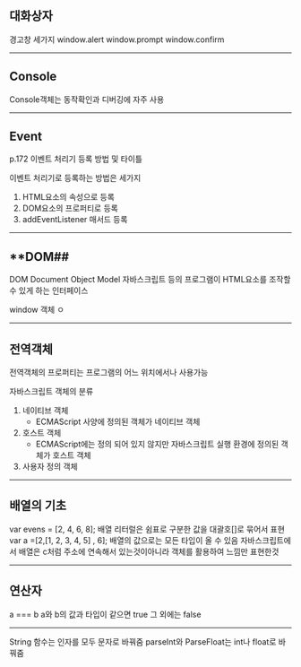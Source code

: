 ## **대화상자**

경고창 세가지
window.alert
window.prompt
window.confirm

---
## **Console**

Console객체는 동작확인과 디버깅에 자주 사용

---
## **Event**

p.172
이벤트 처리기 등록 방법 및 타이틀

이벤트 처리기로 등록하는 방법은 세가지
1. HTML요소의 속성으로 등록
2. DOM요소의 프로퍼티로 등록
3. addEventListener 매서드 등록

---
## **DOM##

DOM
Document Object Model
자바스크립트 등의 프로그램이 HTML요소를 조작할 수 있게 하는 인터페이스

window 객체
ㅇ



---
## **전역객체**
전역객체의 프로퍼티는 프로그램의 어느 위치에서나 사용가능

자바스크립트 객체의 분류
1. 네이티브 객체
	* ECMAScript 사양에 정의된 객체가 네이티브 객체
2. 호스트 객체
	* ECMAScript에는 정의 되어 있지 않지만 자바스크립트 실행 환경에 정의된 객체가 호스트 객체
3. 사용자 정의 객체

---
## **배열의 기초**
var evens = [2, 4, 6, 8];
배열 리터럴은 쉼표로 구분한 값을 대괄호[]로 묶어서 표현
var a =[2,[1, 2, 3, 4, 5] , 6]; 배열의 값으로는 모든 타입이 올 수 있음
자바스크립트에서 배열은 c처럼 주소에 연속해서 있는것이아니라 객체를 활용하여 느낌만 표현한것

---
## **연산자**

a === b a와 b의 값과 타입이 같으면 true 그 외에는 false

---
String 함수는 인자를 모두 문자로 바꿔줌
parseInt와 ParseFloat는 int나 float로 바꿔줌


